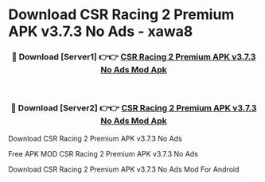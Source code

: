 # Download CSR Racing 2 Premium APK v3.7.3 No Ads - xawa8



<div align="center">
<h3>🔴 Download [Server1] 👉👉 <a href="https://momento.my/?title=CSR_Racing_2_Premium_APK_v3.7.3_No_Ads">CSR Racing 2 Premium APK v3.7.3 No Ads Mod Apk</a></h3><br>

<h3>🔴 Download [Server2] 👉👉 <a href="https://momento.my/?title=CSR_Racing_2_Premium_APK_v3.7.3_No_Ads">CSR Racing 2 Premium APK v3.7.3 No Ads Mod Apk</a></h3>
</div>



Download CSR Racing 2 Premium APK v3.7.3 No Ads 

Free APK MOD CSR Racing 2 Premium APK v3.7.3 No Ads 

Download CSR Racing 2 Premium APK v3.7.3 No Ads Mod For Android
